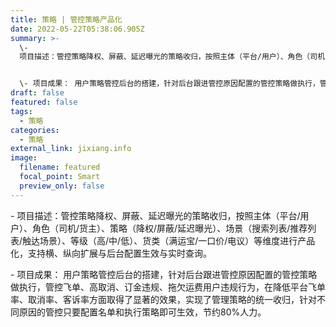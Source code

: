 ```yaml
---
title: 策略 | 管控策略产品化
date: 2022-05-22T05:38:06.905Z
summary: >-
  \-
  项目描述：管控策略降权、屏蔽、延迟曝光的策略收归，按照主体（平台/用户）、角色（司机/货主）、策略（降权/屏蔽/延迟曝光）、场景（搜索列表/推荐列表/触达场景）、等级（高/中/低）、货类（满运宝/一口价/电议）等维度进行产品化，支持横、纵向扩展与后台配置生效与实时查询。


  \- 项目成果： 用户策略管控后台的搭建，针对后台跟进管控原因配置的管控策略做执行，管控飞单、高取消、订金违规、拖欠运费用户违规行为，在降低平台飞单率、取消率、客诉率方面取得了显著的效果，实现了管理策略的统一收归，针对不同原因的管控只要配置名单和执行策略即可生效，节约80%人力。
draft: false
featured: false
tags:
  - 策略
categories:
  - 策略
external_link: jixiang.info
image:
  filename: featured
  focal_point: Smart
  preview_only: false
---
```

\- 项目描述：管控策略降权、屏蔽、延迟曝光的策略收归，按照主体（平台/用户）、角色（司机/货主）、策略（降权/屏蔽/延迟曝光）、场景（搜索列表/推荐列表/触达场景）、等级（高/中/低）、货类（满运宝/一口价/电议）等维度进行产品化，支持横、纵向扩展与后台配置生效与实时查询。

\- 项目成果： 用户策略管控后台的搭建，针对后台跟进管控原因配置的管控策略做执行，管控飞单、高取消、订金违规、拖欠运费用户违规行为，在降低平台飞单率、取消率、客诉率方面取得了显著的效果，实现了管理策略的统一收归，针对不同原因的管控只要配置名单和执行策略即可生效，节约80%人力。